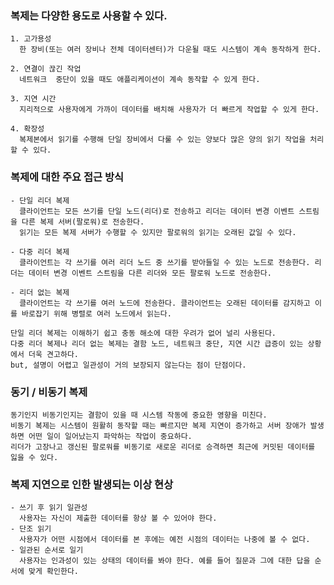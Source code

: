 ### 복제는 다양한 용도로 사용할 수 있다.
    1. 고가용성
      한 장비(또는 여러 장비나 전체 데이터센터)가 다운될 때도 시스템이 계속 동작하게 한다.
    
    2. 연결이 끊긴 작업
      네트워크  중단이 있을 때도 애플리케이션이 계속 동작할 수 있게 한다.
    
    3. 지연 시간
      지리적으로 사용자에게 가까이 데이터를 배치해 사용자가 더 빠르게 작업할 수 있게 한다.
    
    4. 확장성
      복제본에서 읽기를 수행해 단일 장비에서 다룰 수 있는 양보다 많은 양의 읽기 작업을 처리할 수 있다.

### 복제에 대한 주요 접근 방식
    - 단일 리더 복제
      클라이언트는 모든 쓰기를 단일 노드(리더)로 전송하고 리더는 데이터 변경 이벤트 스트림을 다른 복제 서버(팔로워)로 전송한다.
      읽기는 모든 복제 서버가 수행할 수 있지만 팔로워의 읽기는 오래된 값일 수 있다.
    
    - 다중 리더 복제
      클라이언트는 각 쓰기를 여러 리더 노드 중 쓰기를 받아들일 수 있는 노드로 전송한다. 리더는 데이터 변경 이벤트 스트림을 다른 리더와 모든 팔로워 노드로 전송한다.
    
    - 리더 없는 복제
      클라이언트는 각 쓰기를 여러 노드에 전송한다. 클라이언트는 오래된 데이터를 감지하고 이를 바로잡기 위해 병렬로 여러 노드에서 읽는다.
    
    단일 리더 복제는 이해하기 쉽고 충동 해소에 대한 우려가 없어 널리 사용된다.
    다중 리더 복제나 리더 없는 복제는 결함 노드, 네트워크 중단, 지연 시간 급증이 있는 상황에서 더욱 견고하다.
    but, 설명이 어렵고 일관성이 거의 보장되지 않는다는 점이 단점이다.

### 동기 / 비동기 복제
    동기인지 비동기인지는 결함이 있을 때 시스템 작동에 중요한 영향을 미친다.
    비동기 복제는 시스템이 원활히 동작할 때는 빠르지만 복제 지연이 증가하고 서버 장애가 발생하면 어떤 일이 일어났는지 파악하는 작업이 중요하다.
    리더가 고장나고 갱신된 팔로워를 비동기로 새로운 리더로 승격하면 최근에 커밋된 데이터를 잃을 수 있다.

### 복제 지연으로 인한 발생되는 이상 현상 
    - 쓰기 후 읽기 일관성
      사용자는 자신이 제출한 데이터를 항상 볼 수 있어야 한다.
    - 단조 읽기
      사용자가 어떤 시점에서 데이터를 본 후에는 예전 시점의 데이터는 나중에 볼 수 없다.
    - 일관된 순서로 일기
      사용자는 인과성이 있는 상태의 데이터를 봐야 한다. 예를 들어 질문과 그에 대한 답을 순서에 맞게 확인한다.
      
